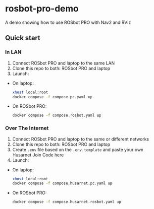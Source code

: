 # rosbot-pro-demo

A demo showing how to use ROSbot PRO with Nav2 and RViz

## Quick start

### In LAN

1. Connect ROSbot PRO and laptop to the same LAN
2. Clone this repo to both: ROSbot PRO and laptop
3. Launch:

  - On laptop:
    
    ```bash
    xhost local:root
    docker compose -f compose.pc.yaml up
    ```

  - On ROSbot PRO:

    ```bash
    docker compose -f compose.rosbot.yaml up
    ```

### Over The Internet

1. Connect ROSbot PRO and laptop to the same or different networks
2. Clone this repo to both: ROSbot PRO and laptop
3. Create `.env` file based on the `.env.template` and paste your own Husarnet Join Code here
4. Launch:

  - On laptop:
    
    ```bash
    xhost local:root
    docker compose -f compose.husarnet.pc.yaml up
    ```

  - On ROSbot PRO:

    ```bash
    docker compose -f compose.husarnet.rosbot.yaml up
    ```
